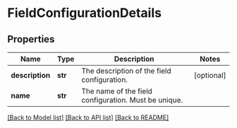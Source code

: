 # FieldConfigurationDetails

## Properties
Name | Type | Description | Notes
------------ | ------------- | ------------- | -------------
**description** | **str** | The description of the field configuration. | [optional] 
**name** | **str** | The name of the field configuration. Must be unique. | 

[[Back to Model list]](../README.md#documentation-for-models) [[Back to API list]](../README.md#documentation-for-api-endpoints) [[Back to README]](../README.md)

